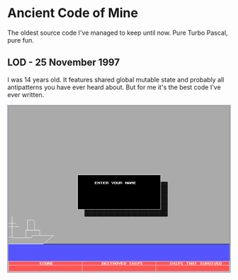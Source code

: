 # Ancient Code of Mine

The oldest source code I've managed to keep until now. Pure Turbo Pascal, pure fun.

## LOD - 25 November 1997

I was 14 years old. It features shared global mutable state and probably all
antipatterns you have ever heard about. But for me it's the best code I've ever
written.

![Enter your name](img/lod1.png)
